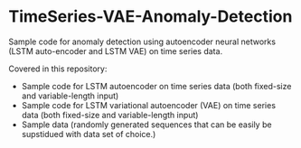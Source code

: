 # TimeSeries-VAE-Anomaly-Detection
Sample code for anomaly detection using autoencoder neural networks (LSTM auto-encoder and LSTM VAE) on time series data.

Covered in this repository:
- Sample code for LSTM autoencoder on time series data (both fixed-size and variable-length input)
- Sample code for LSTM variational autoencoder (VAE) on time series data (both fixed-size and variable-length input)
- Sample data (randomly generated sequences that can be easily be supstidued with data set of choice.)
